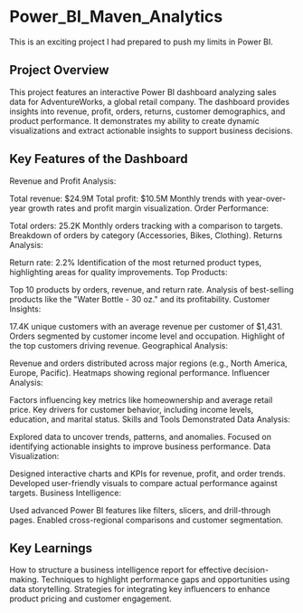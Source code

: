 # Power_BI_Maven_Analytics
This is an exciting project I had prepared to push my limits in Power BI. 

## Project Overview
This project features an interactive Power BI dashboard analyzing sales data for AdventureWorks, a global retail company. The dashboard provides insights into revenue, profit, orders, returns, customer demographics, and product performance. It demonstrates my ability to create dynamic visualizations and extract actionable insights to support business decisions.

## Key Features of the Dashboard

Revenue and Profit Analysis:

Total revenue: $24.9M
Total profit: $10.5M
Monthly trends with year-over-year growth rates and profit margin visualization.
Order Performance:

Total orders: 25.2K
Monthly orders tracking with a comparison to targets.
Breakdown of orders by category (Accessories, Bikes, Clothing).
Returns Analysis:

Return rate: 2.2%
Identification of the most returned product types, highlighting areas for quality improvements.
Top Products:

Top 10 products by orders, revenue, and return rate.
Analysis of best-selling products like the "Water Bottle - 30 oz." and its profitability.
Customer Insights:

17.4K unique customers with an average revenue per customer of $1,431.
Orders segmented by customer income level and occupation.
Highlight of the top customers driving revenue.
Geographical Analysis:

Revenue and orders distributed across major regions (e.g., North America, Europe, Pacific).
Heatmaps showing regional performance.
Influencer Analysis:

Factors influencing key metrics like homeownership and average retail price.
Key drivers for customer behavior, including income levels, education, and marital status.
Skills and Tools Demonstrated
Data Analysis:

Explored data to uncover trends, patterns, and anomalies.
Focused on identifying actionable insights to improve business performance.
Data Visualization:

Designed interactive charts and KPIs for revenue, profit, and order trends.
Developed user-friendly visuals to compare actual performance against targets.
Business Intelligence:

Used advanced Power BI features like filters, slicers, and drill-through pages.
Enabled cross-regional comparisons and customer segmentation.


## Key Learnings
How to structure a business intelligence report for effective decision-making.
Techniques to highlight performance gaps and opportunities using data storytelling.
Strategies for integrating key influencers to enhance product pricing and customer engagement.
